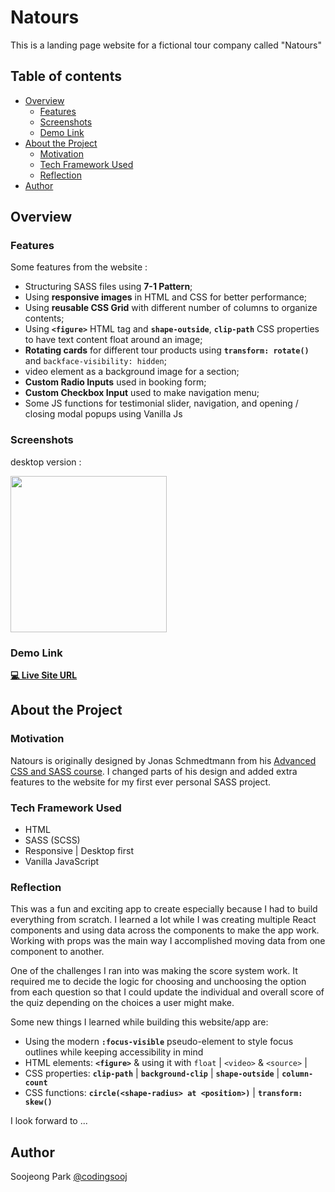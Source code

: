 # Natours

This is a landing page website for a fictional tour company called "Natours"

## Table of contents

- [Overview](#overview)
  - [Features](#features)
  - [Screenshots](#screenshots)
  - [Demo Link](#demo-link)
- [About the Project](#about-the-project)
  - [Motivation](#motivation)
  - [Tech Framework Used](#tech-framework-used)
  - [Reflection](#reflection)
- [Author](#author)

## Overview

### Features

Some features from the website :

- Structuring SASS files using **7-1 Pattern**;
- Using **responsive images** in HTML and CSS for better performance;
- Using **reusable CSS Grid** with different number of columns to organize contents;
- Using **`<figure>`** HTML tag and **`shape-outside`**, **`clip-path`** CSS properties to have text content float around an image;
- **Rotating cards** for different tour products using **`transform: rotate()`** and `backface-visibility: hidden`;
- video element as a background image for a section;
- **Custom Radio Inputs** used in booking form;
- **Custom Checkbox Input** used to make navigation menu;
- Some JS functions for testimonial slider, navigation, and opening / closing modal popups using Vanilla Js

### Screenshots

desktop version :

<img src="" width="250"/>

### Demo Link

**[💻 Live Site URL](https://)**

## About the Project

### Motivation

Natours is originally designed by Jonas Schmedtmann from his [Advanced CSS and SASS course](https://www.udemy.com/course/advanced-css-and-sass/). I changed parts of his design and added extra features to the website for my first ever personal SASS project.

### Tech Framework Used

- HTML
- SASS (SCSS)
- Responsive | Desktop first
- Vanilla JavaScript

### Reflection

This was a fun and exciting app to create especially because I had to build everything from scratch. I learned a lot while I was creating multiple React components and using data across the components to make the app work. Working with props was the main way I accomplished moving data from one component to another.

One of the challenges I ran into was making the score system work. It required me to decide the logic for choosing and unchoosing the option from each question so that I could update the individual and overall score of the quiz depending on the choices a user might make.

Some new things I learned while building this website/app are:

- Using the modern **`:focus-visible`** pseudo-element to style focus outlines while keeping accessibility in mind
- HTML elements: **`<figure>`** & using it with `float` | `<video>` & `<source>` |
- CSS properties: **`clip-path`** | **`background-clip`** | **`shape-outside`** | **`column-count`**
- CSS functions: **`circle(<shape-radius> at <position>)`** | **`transform: skew()`**

I look forward to ...

## Author

Soojeong Park [@codingsooj](https://twitter.com/codingsooj)

